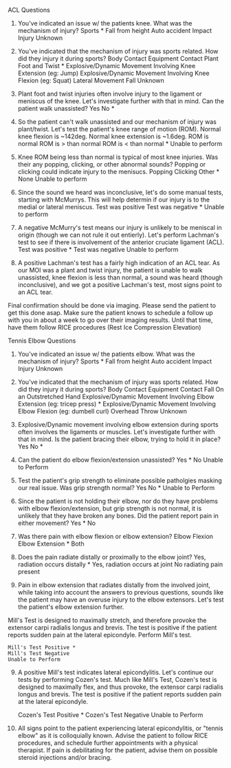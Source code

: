 ACL Questions

1. You've indicated an issue w/ the patients knee. What was the mechanism of injury?
	Sports *
	Fall from height
	Auto accident
	Impact Injury
	Unknown
	
2. You've indicated that the mechanism of injury was sports related. How did they injury it during sports?
	Body Contact 
	Equipment Contact
	Plant Foot and Twist *
	Explosive/Dynamic Movement Involving Knee Extension (eg: Jump)
	Explosive/Dynamic Movement Involving Knee Flexion (eg: Squat)
	Lateral Movement
	Fall
	Unknown
	
3. Plant foot and twist injuries often involve injury to the ligament or meniscus of the knee. Let's investigate further with that in mind. Can the patient walk unassisted?
	Yes
	No *
	
4. So the patient can't walk unassisted and our mechanism of injury was plant/twist. Let's test the patient's knee range of motion (ROM). Normal knee flexion is ~142deg. Normal knee extension is ~1.6deg.
	ROM is normal
	ROM is > than normal
	ROM is < than normal *
	Unable to perform
	
	
5. Knee ROM being less than normal is typical of most knee injuries. Was their any popping, clicking, or other abnormal sounds? Popping or clicking could indicate injury to the menisucs. 
	Popping
	Clicking
	Other *
	None
	Unable to perform

6. Since the sound we heard was inconclusive, let's do some manual tests, starting with McMurrys. This will help determin if our injury is to the medial or lateral meniscus.
	Test was positive
	Test was negative *
	Unable to perform
	
6. A negative McMurry's test means our injury is unlikely to be meniscal in origin (though we can not rule it out entierly). Let's perform Lachman's test to see if there is involvement of the anterior cruciate ligament (ACL). 
	Test was positive *
	Test was negative
	Unable to perform

7. A positive Lachman's test has a fairly high indication of an ACL tear. As our MOI was a plant and twist injury, the patient is unable to walk unassisted, knee flexion is less than normal, a sound was heard (though inconclusive), and we got a positive Lachman's test, most signs point to an ACL tear. 

Final confirmation should be done via imaging. Please send the patient to get this done asap. Make sure the patient knows to schedule a follow up with you in about a week to go over their imaging results. Until that time, have them follow RICE procedures (Rest Ice Compression Elevation)
	



Tennis Elbow Questions

1. You've indicated an issue w/ the patients elbow. What was the mechanism of injury?
	Sports *
	Fall from height
	Auto accident
	Impact Injury
	Unknown 
	
2. You've indicated that the mechanism of injury was sports related. How did they injury it during sports?
	Body Contact 
	Equipment Contact
	Fall On an Outstretched Hand
	Explosive/Dynamic Movement Involving Elbow Extension (eg: tricep press) *
	Explosive/Dynamic Movement Involving Elbow Flexion (eg: dumbell curl)
	Overhead Throw
	Unknown
	
3. Explosive/Dynamic movement involving elbow extension during sports often involves the ligaments or muscles. Let's investigate further with that in mind. Is the patient bracing their elbow, trying to hold it in place?
	Yes
	No *
	
4. Can the patient do elbow flexion/extension unassisted?
	Yes *
	No
	Unable to Perform
	
5. Test the patient's grip strength to eliminate possible patholgies masking our real issue. Was grip strength normal?
	Yes 
	No *
	Unable to Perform
	
5. Since the patient is not holding their elbow, nor do they have problems with elbow flexion/extension, but grip strength is not normal, it is unlikely that they have broken any bones. Did the patient report pain in either movement?
	Yes *
	No

6. Was there pain with elbow flexion or elbow extension?
	Elbow Flexion
	Elbow Extension *
    Both
	
7. Does the pain radiate distally or proximally to the elbow joint?
	Yes, radiation occurs distally *
	Yes, radiation occurs at joint
	No radiating pain present
	
8. Pain in elbow extension that radiates distally from the involved joint, while taking into account the answers to previous questions, sounds like the patient may have an overuse injury to the elbow extensors. Let's test the patient's elbow extension further. 

Mill's Test is designed to maximally stretch, and therefore provoke the extensor carpi radialis longus and brevis. The test is positive if the patient reports sudden pain at the lateral epicondyle.  Perform Mill's test. 

	Mill's Test Positive *
	Mill's Test Negative
	Unable to Perform
	
9. A positive Mill's test indicates lateral epicondylitis. Let's continue our tests by performing Cozen's test. Much like Mill's Test, Cozen's test is designed to maximally flex, and thus provoke, the extensor carpi radialis longus and brevis. The test is positive if the patient reports sudden pain at the lateral epicondyle.

	Cozen's Test Positive *
	Cozen's Test Negative
	Unable to Perform
	
9. All signs point to the patient experiencing lateral epicondylitis, or "tennis elbow" as it is colloquially known. Advise the patient to follow RICE procedures, and schedule further appointments with a physical therapist. If pain is debilitating for the patient, advise them on possible steroid injections and/or bracing. 


